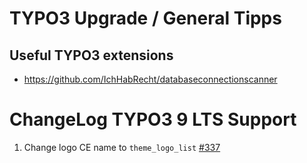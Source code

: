 # TYPO3 Upgrade / General Tipps

## Useful TYPO3 extensions

* https://github.com/IchHabRecht/databaseconnectionscanner

# ChangeLog TYPO3 9 LTS Support

1. Change logo CE name to `theme_logo_list` [#337](https://github.com/josefglatz/TYPO3-Distribution/issues/337)
